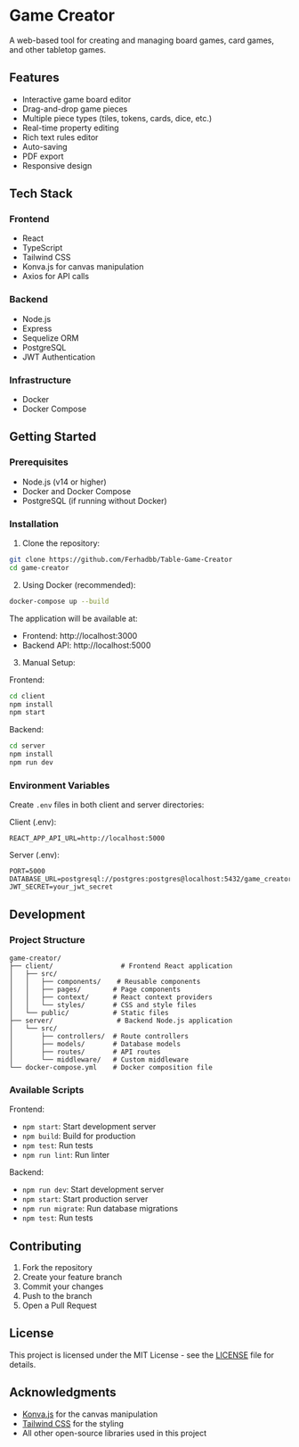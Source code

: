 # Game Creator

A web-based tool for creating and managing board games, card games, and other tabletop games.

## Features

- Interactive game board editor
- Drag-and-drop game pieces
- Multiple piece types (tiles, tokens, cards, dice, etc.)
- Real-time property editing
- Rich text rules editor
- Auto-saving
- PDF export
- Responsive design

## Tech Stack

### Frontend
- React
- TypeScript
- Tailwind CSS
- Konva.js for canvas manipulation
- Axios for API calls

### Backend
- Node.js
- Express
- Sequelize ORM
- PostgreSQL
- JWT Authentication

### Infrastructure
- Docker
- Docker Compose

## Getting Started

### Prerequisites

- Node.js (v14 or higher)
- Docker and Docker Compose
- PostgreSQL (if running without Docker)

### Installation

1. Clone the repository:
```bash
git clone https://github.com/Ferhadbb/Table-Game-Creator
cd game-creator
```

2. Using Docker (recommended):
```bash
docker-compose up --build
```

The application will be available at:
- Frontend: http://localhost:3000
- Backend API: http://localhost:5000

3. Manual Setup:

Frontend:
```bash
cd client
npm install
npm start
```

Backend:
```bash
cd server
npm install
npm run dev
```

### Environment Variables

Create `.env` files in both client and server directories:

Client (.env):
```
REACT_APP_API_URL=http://localhost:5000
```

Server (.env):
```
PORT=5000
DATABASE_URL=postgresql://postgres:postgres@localhost:5432/game_creator
JWT_SECRET=your_jwt_secret
```

## Development

### Project Structure

```
game-creator/
├── client/                 # Frontend React application
│   ├── src/
│   │   ├── components/    # Reusable components
│   │   ├── pages/        # Page components
│   │   ├── context/      # React context providers
│   │   └── styles/       # CSS and style files
│   └── public/           # Static files
├── server/                # Backend Node.js application
│   └── src/
│       ├── controllers/  # Route controllers
│       ├── models/       # Database models
│       ├── routes/       # API routes
│       └── middleware/   # Custom middleware
└── docker-compose.yml    # Docker composition file
```

### Available Scripts

Frontend:
- `npm start`: Start development server
- `npm build`: Build for production
- `npm test`: Run tests
- `npm run lint`: Run linter

Backend:
- `npm run dev`: Start development server
- `npm start`: Start production server
- `npm run migrate`: Run database migrations
- `npm test`: Run tests

## Contributing

1. Fork the repository
2. Create your feature branch 
3. Commit your changes 
4. Push to the branch 
5. Open a Pull Request

## License

This project is licensed under the MIT License - see the [LICENSE](LICENSE) file for details.

## Acknowledgments

- [Konva.js](https://konvajs.org/) for the canvas manipulation
- [Tailwind CSS](https://tailwindcss.com/) for the styling
- All other open-source libraries used in this project 
